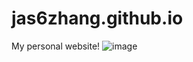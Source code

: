 # jas6zhang.github.io
My personal website!
![image](https://user-images.githubusercontent.com/65873016/127719291-a51d5a66-a165-4a75-a628-cdf5d0102807.png)
